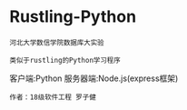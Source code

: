 # Rustling-Python
```
河北大学数信学院数据库大实验
```
```
类似于rustling的Python学习程序
```
客户端:Python 服务器端:Node.js(express框架)
```
作者：18级软件工程 罗子健
